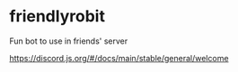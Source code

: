 # friendlyrobit

Fun bot to use in friends' server

https://discord.js.org/#/docs/main/stable/general/welcome